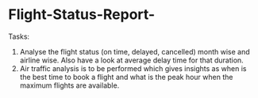 # Flight-Status-Report-
Tasks:

1. Analyse the flight status (on time, delayed, cancelled) month wise and airline wise. Also have a look at average delay time for that duration.
2. Air traffic analysis is to be performed which gives insights as when is the best time to book a flight and what is the peak hour when the maximum flights are available.

